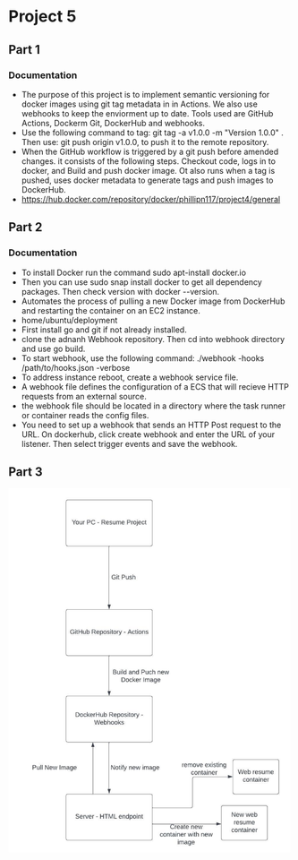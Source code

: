 # Project 5
## Part 1
### Documentation
- The purpose of this project is to implement semantic versioning for docker images using git tag metadata in in Actions. We also use webhooks to keep the enviorment up to date. Tools used are GitHub Actions, Dockerm Git, DockerHub and webhooks.
- Use the following command to tag: git tag -a v1.0.0 -m "Version 1.0.0" . Then use: git push origin v1.0.0, to push it to the remote repository.
- When the GitHub workflow is triggered by a git push before amended changes. it consists of the following steps. Checkout code, logs in to docker, and Build and push docker image. Ot also runs when a tag is pushed, uses docker metadata to generate tags and push images to DockerHub.
- https://hub.docker.com/repository/docker/phillipn117/project4/general

## Part 2
### Documentation
- To install Docker run the command sudo apt-install docker.io
- Then you can use sudo snap install docker to get all dependency packages. Then check version with docker --version. 
- Automates the process of pulling a new Docker image from DockerHub and restarting the container on an EC2 instance.
- home/ubuntu/deployment
- First install go and git if not already installed.
- clone the adnanh Webhook repository. Then cd into webhook directory and use go build.
- To start webhook, use the following command: ./webhook -hooks /path/to/hooks.json -verbose
- To address instance reboot, create a webhook service file. 
- A webhook file defines the configuration of a ECS that will recieve HTTP requests from an external source.
- the webhook file should be located in a directory where the task runner or container reads the config files.
- You need to set up a webhook that sends an HTTP Post request to the URL. On dockerhub, click create webhook and enter the URL of your listener. Then select trigger events and save the webhook.

## Part 3
![Stack AWS Route Table](./Diagram/Proj5.jpeg)